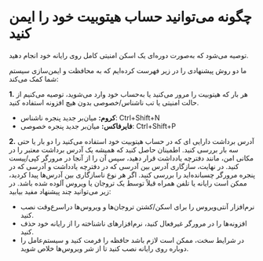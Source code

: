 # چگونه می‌توانید حساب هیتوبیت خود را ایمن کنید

توصیه می‌شود که به‌صورت دوره‌ای یک اسکن امنیتی کامل روی رایانه خود انجام دهید.

ما دو روش پیشنهادی را در زیر فهرست کرده‌ایم که به محافظت و ایمن‌سازی سیستم شما کمک می‌کند:

**1.**	هر بار که  هیتوبیت را مرور می‌کنید یا به‌حساب خود وارد می‌شوید، توصیه می‌کنیم از حالت امنیتی یا تب ناشناس/خصوصی بدون هیچ افزونه استفاده کنید.
-	**کروم:** میان‌بر جدید پنجره ناشناس: Ctrl+Shift+N
-	**فایرفاکس:** میان‌بر جدید پنجره خصوصی: Ctrl+Shift+P

**2.**	آدرس برداشت دارایی ای که در حساب هیتوبیت خود استفاده می‌کنید را دو بار یا حتی سه بار بررسی کنید. اطمینان حاصل کنید که همیشه یک آدرس برداشت معتبر را در مکانی امن، مانند دفترچه یادداشت قرار دهید، سپس آن را از آنجا در مرورگر کپی/پیست کنید. در نهایت، سازگاری آدرس بین آدرسی که در دفترچه یادداشت و آدرسی که در پنجره مرورگر چسبانده‌اید را بررسی کنید.
اگر هر نوع ناسازگاری بین آدرس‌ها پیدا کردید، ممکن است رایانه یا تلفن همراه قبلاً توسط یک تروجان یا ویروس آلوده شده باشد. در زیر می‌توانید چند پیشنهاد مفید بیابید:

-	نرم‌افزار آنتی‌ویروس را برای اسکن/کشتن تروجان‌ها و ویروس‌ها دراسرع‌وقت نصب کنید.
-	افزونه‌ها را در مرورگر غیرفعال کنید، نرم‌افزارهای ناشناخته را از رایانه خود حذف کنید.
-	در شرایط سخت، ممکن است لازم باشد حافظه را فرمت کنید و سیستم‌عامل را دوباره روی رایانه نصب کنید تا از شر ویروس‌ها خلاص شوید.

